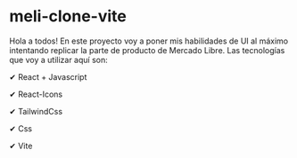 # meli-clone-vite
Hola a todos! En este proyecto voy a poner mis habilidades de UI al máximo intentando replicar la parte de producto de Mercado Libre.
Las tecnologías que voy a utilizar aquí son:


✔ React + Javascript


✔ React-Icons


✔ TailwindCss


✔ Css


✔ Vite


